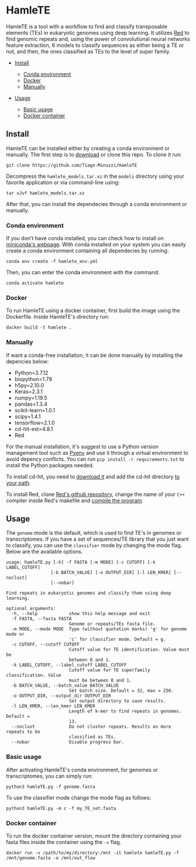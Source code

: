 # HamleTE

HamleTE is a tool with a workflow to find and classify transposable elements (TEs) in eukaryotic genomes using deep learning.
It utilizes [Red](https://github.com/BioinformaticsToolsmith/Red) to find genomic repeats and, using the power of convolutional neural networks feature extraction, 6 models to classify sequences as either being a TE or not, and then, the ones classified as TEs to the level of super family.

- [Install](#installation)
  - [Conda environment](#conda)
  - [Docker](#docker)
  - [Manually](#depends)

- [Usage](#usage)
    - [Basic usage](#basic)
    - [Docker container](#udocker)

## Install <a name="installation"></a>

HamleTE can be installed either by creating a conda environment or manually. The first step is to [download](https://github.com/Tiago-Minuzzi/HamleTE/archive/refs/heads/main.zip) or clone this repo. To clone it run:

`git clone https://github.com/Tiago-Minuzzi/HamleTE`

Decompress the `hamlete_models.tar.xz`  in the `models` directory using your favorite application or via command-line using:

`tar xJvf hamlete_models.tar.xz`

After that, you can install the dependecies through a conda environment or manually.

### Conda environment <a name="conda"></a>

If you don't have conda installed, you can check how to install on [miniconda's webpage](https://docs.conda.io/en/latest/miniconda.html). With conda installed on your system you can easily create a conda environment containing all dependecies by running:

`conda env create -f hamlete_env.yml`

Then, you can enter the conda environment with the command:

`conda activate hamlete`

### Docker <a name="docker"></a>

To run HamleTE using a docker container, first build the image using the Dockerfile. Inside HamleTE's directory run:

`docker build -t hamlete .`

### Manually <a name="depends"></a>

If want a conda-free installation, it can be done manually by installing the depencies below:

- Python=3.7.12
- biopython=1.79
- h5py=2.10.0
- Keras=2.3.1
- numpy=1.19.5
- pandas=1.3.4
- scikit-learn=1.0.1
- scipy=1.4.1
- tensorflow=2.1.0
- cd-hit-est=4.8.1
- Red

For the manual installation, it's suggest to use a Python version management tool such as [Pyenv](https://github.com/pyenv/pyenv) and use it through a virtual environment to avoid depency conflicts. You can run `pip install -r requirements.txt` to install the Python packages needed.

To install cd-hit, you need to [download it](https://github.com/weizhongli/cdhit/releases/download/V4.8.1/cd-hit-v4.8.1-2019-0228.tar.gz) and add the cd-hit directory [to your path](https://linuxize.com/post/how-to-add-directory-to-path-in-linux/).

To install Red, clone [Red's github repository](https://github.com/BioinformaticsToolsmith/Red), change the name of your `C++` compiler inside Red's makefile and [compile the program](https://github.com/BioinformaticsToolsmith/Red/blob/master/src_2.0/HowToCompile.txt).

## Usage <a name="usage"></a>

The `genome` mode is the default, which is used to find TE's in genomes or transcriptomes. If you have a set of sequences/TE library that you just want to classify, you can use the `classifier` mode by changing the mode flag. Below are the available options.

```
usage: hamleTE.py [-h] -f FASTA [-m MODE] [-c CUTOFF] [-k LABEL_CUTOFF]
                 [-b BATCH_VALUE] [-o OUTPUT_DIR] [-l LEN_KMER] [--noclust]
                 [--nobar]

Find repeats in eukaryotic genomes and classify them using deep learning.

optional arguments:
  -h, --help            show this help message and exit
  -f FASTA, --fasta FASTA
                        Genome or repeats/TEs fasta file.
  -m MODE, --mode MODE  Type (without quotation marks) 'g' for genome mode or
                        'c' for classifier mode. Default = g.
  -c CUTOFF, --cutoff CUTOFF
                        Cutoff value for TE identification. Value must be
                        between 0 and 1.
  -k LABEL_CUTOFF, --label_cutoff LABEL_CUTOFF
                        Cutoff value for TE superfamily classification. Value
                        must be between 0 and 1.
  -b BATCH_VALUE, --batch_value BATCH_VALUE
                        Set batch size. Default = 32, max = 250.
  -o OUTPUT_DIR, --output_dir OUTPUT_DIR
                        Set output directory to save results.
  -l LEN_KMER, --len_kmer LEN_KMER
                        Length of k-mer to find repeats in genomes. Default =
                        13.
  --noclust             Do not cluster repeats. Results on more repeats to be
                        classified as TEs.
  --nobar               Disable progress bar.
```

### Basic usage <a name="basic"></a>

After activating HamleTE's conda environment, for genomes or transcriptomes, you can simply run:

`python3 hamleTE.py -f genome.fasta`

To use the classifier mode change the mode flag as follows:

`python3 hamleTE.py -m c -f my_TE_set.fasta`

### Docker container <a name="udocker"></a>

To run the docker container version, mount the directory containing your fasta files inside the container using the `-v` flag.

`docker run -v /path/to/my/directory:/mnt -it hamlete hamleTE.py -f /mnt/genome.fasta -o /mnt/out_flow`
